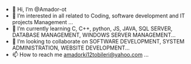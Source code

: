 - 👋 Hi, I’m @Amador-ot
- 👀 I’m interested in all related to Coding, software development and IT projects Management ...
- 🌱 I’m currently learning C, C++, python, JS, JAVA, SQL SERVER, DATABASE MANAGEMENT, WINDOWS SERVER MANAGEMENT...
- 💞️ I’m looking to collaborate on SOFTWARE DEVELOPMENT, SYSTEM ADMINISTRATION, WEBSITE DEVELOPMENT...
- 📫 How to reach me amadorki12tobileri@yahoo.com ...

<!---
Amador-ot/Amador-ot is a ✨ special ✨ repository because its `README.md` (this file) appears on your GitHub profile.
You can click the Preview link to take a look at your changes.
--->
